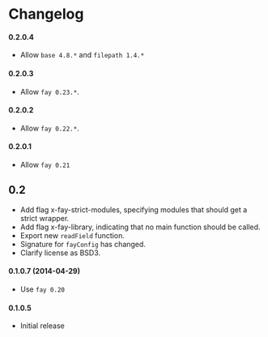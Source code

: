 # Changelog

#### 0.2.0.4

* Allow `base 4.8.*` and `filepath 1.4.*`

#### 0.2.0.3

* Allow `fay 0.23.*`.

#### 0.2.0.2

* Allow `fay 0.22.*`.

#### 0.2.0.1

* Allow `fay 0.21`

## 0.2

* Add flag x-fay-strict-modules, specifying modules that should get a
  strict wrapper.
* Add flag x-fay-library, indicating that no main function should be
  called.
* Export new `readField` function.
* Signature for `fayConfig` has changed.
* Clarify license as BSD3.

#### 0.1.0.7 (2014-04-29)

* Use `fay 0.20`

#### 0.1.0.5

* Initial release

